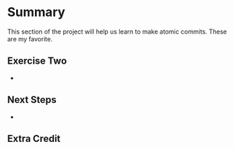 # Summary
This section of the project will help us learn to make atomic commits. These are my favorite.  

## Exercise Two
- 

## Next Steps
-

## Extra Credit

